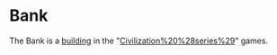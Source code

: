 # Bank

The Bank is a [building](building) in the "[Civilization%20%28series%29](Civilization)" games.